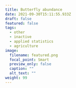 ```yaml
---
title: Butterfly abundance
date: 2021-09-30T15:11:55.933Z
draft: false
featured: false
tags:
  - other
  - inactive
  - applied statistics
  - agriculture
image:
  filename: featured.png
  focal_point: Smart
  preview_only: false
  caption: ""
  alt_text: ""
weight: 99
---
```

